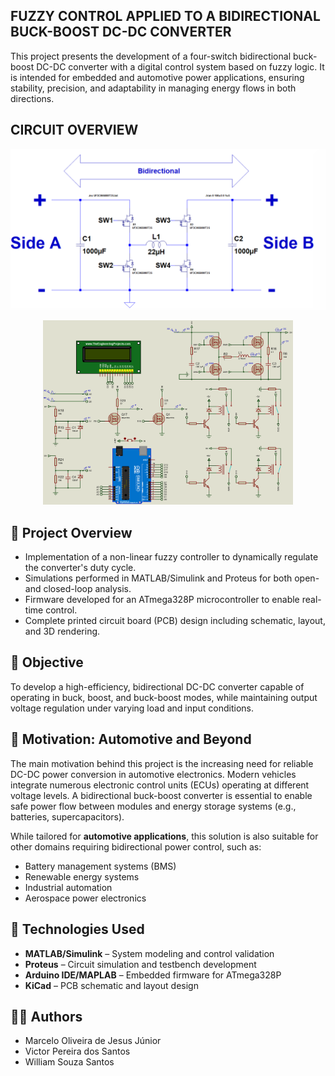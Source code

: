 
## FUZZY CONTROL APPLIED TO A BIDIRECTIONAL BUCK-BOOST DC-DC CONVERTER

This project presents the development of a four-switch bidirectional buck-boost DC-DC converter with a digital control system based on fuzzy logic. It is intended for embedded and automotive power applications, ensuring stability, precision, and adaptability in managing energy flows in both directions.


## CIRCUIT OVERVIEW

<p align="center">
  <img src="09 - Pictures/Bidirectional_Circuit.png" width="800">
</p>

<p align="center">
  <img src="09 - Pictures/Proteus_Full_circuit.png" width="400">
</p>

## 🔧 Project Overview

- Implementation of a non-linear fuzzy controller to dynamically regulate the converter's duty cycle.
- Simulations performed in MATLAB/Simulink and Proteus for both open- and closed-loop analysis.
- Firmware developed for an ATmega328P microcontroller to enable real-time control.
- Complete printed circuit board (PCB) design including schematic, layout, and 3D rendering.
  
## 🎯 Objective

To develop a high-efficiency, bidirectional DC-DC converter capable of operating in buck, boost, and buck-boost modes, while maintaining output voltage regulation under varying load and input conditions.

## 🚗 Motivation: Automotive and Beyond

The main motivation behind this project is the increasing need for reliable DC-DC power conversion in automotive electronics. Modern vehicles integrate numerous electronic control units (ECUs) operating at different voltage levels. A bidirectional buck-boost converter is essential to enable safe power flow between modules and energy storage systems (e.g., batteries, supercapacitors).

While tailored for **automotive applications**, this solution is also suitable for other domains requiring bidirectional power control, such as:

- Battery management systems (BMS)
- Renewable energy systems
- Industrial automation
- Aerospace power electronics

## 🧰 Technologies Used

- **MATLAB/Simulink** – System modeling and control validation  
- **Proteus** – Circuit simulation and testbench development  
- **Arduino IDE/MAPLAB** – Embedded firmware for ATmega328P  
- **KiCad** – PCB schematic and layout design

## 👨‍💻 Authors

- Marcelo Oliveira de Jesus Júnior  
- Victor Pereira dos Santos  
- William Souza Santos



